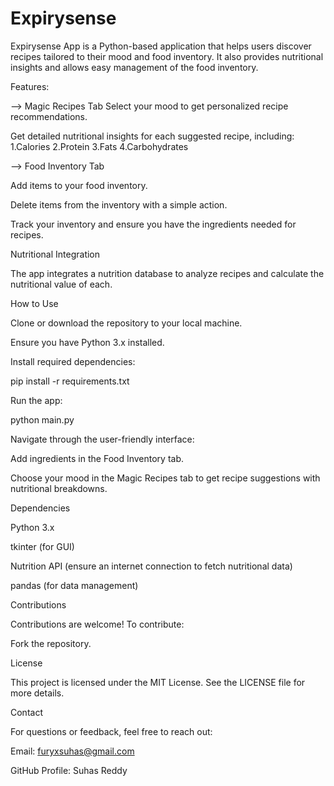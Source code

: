 # Expirysense
Expirysense App is a Python-based application that helps users discover recipes tailored to their mood and food inventory. It also provides nutritional insights and allows easy management of the food inventory.

Features:

--> Magic Recipes Tab
Select your mood to get personalized recipe recommendations.

Get detailed nutritional insights for each suggested recipe, including:
1.Calories
2.Protein
3.Fats
4.Carbohydrates

--> Food Inventory Tab

Add items to your food inventory.

Delete items from the inventory with a simple action.

Track your inventory and ensure you have the ingredients needed for recipes.

Nutritional Integration

The app integrates a nutrition database to analyze recipes and calculate the nutritional value of each.

How to Use

Clone or download the repository to your local machine.

Ensure you have Python 3.x installed.

Install required dependencies:

pip install -r requirements.txt

Run the app:

python main.py

Navigate through the user-friendly interface:

Add ingredients in the Food Inventory tab.

Choose your mood in the Magic Recipes tab to get recipe suggestions with nutritional breakdowns.

Dependencies

Python 3.x

tkinter (for GUI)

Nutrition API (ensure an internet connection to fetch nutritional data)

pandas (for data management)

Contributions

Contributions are welcome! To contribute:

Fork the repository.

License

This project is licensed under the MIT License. See the LICENSE file for more details.

Contact

For questions or feedback, feel free to reach out:

Email: furyxsuhas@gmail.com

GitHub Profile: Suhas Reddy

